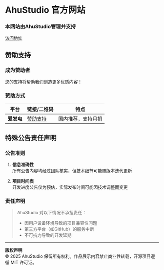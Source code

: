# AhuStudio 官方网站

### 本网站由AhuStudio管理并支持
[访问地址](http://ahustudio.logarh.xyz/)

## 赞助支持

### 成为赞助者
您的支持将帮助我们创造更多优质内容！

### 赞助方式
| 平台          | 链接/二维码                      | 特点               |
|---------------|----------------------------------|--------------------|
| **爱发电**    | [赞助支持](https://afdian.com/a/ahustudio) | 国内推荐，支持月捐 |


## 特殊公告责任声明

### 公告准则
1. **信息准确性**  
   所有公告内容均经过团队核实，但技术细节可能随版本迭代更新

2. **项目时间表**  
   开发进度公告仅为预估，实际发布时间可能因技术调整而变更

### 责任声明
> AhuStudio 对以下情况不承担责任：
> - 因用户设备环境导致的项目兼容性问题
> - 第三方平台（如GitHub）的服务中断
> - 不可抗力导致的开发延期

---

**版权声明**  
© 2025 AhuStudio 保留所有权利。作品展示内容禁止商业性转载，开源项目遵循 MIT 许可证。  
